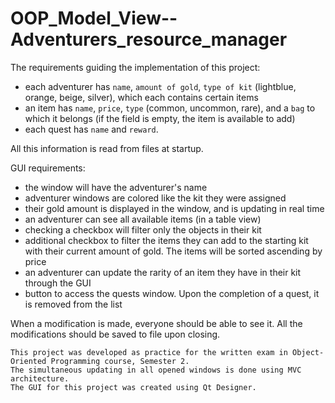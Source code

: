 # OOP_Model_View--Adventurers_resource_manager

The requirements guiding the implementation of this project:

- each adventurer has `name`, `amount of gold`, `type of kit` (lightblue, orange, beige, silver), which each contains certain items
- an item has `name`, `price`, `type` (common, uncommon, rare), and a `bag` to which it belongs (if the field is empty, the item is available to add)
- each quest has `name` and `reward`. 

All this information is read from files at startup.

GUI requirements:

- the window will have the adventurer's name
- adventurer windows are colored like the kit they were assigned
- their gold amount is displayed in the window, and is updating in real time
- an adventurer can see all available items (in a table view)
- checking a checkbox will filter only the objects in their kit
- additional checkbox to filter the items they can add to the starting kit with their current amount of gold. The items will be sorted ascending by price
- an adventurer can update the rarity of an item they have in their kit through the GUI
- button to access the quests window. Upon the completion of a quest, it is removed from the list

When a modification is made, everyone should be able to see it.
All the modifications should be saved to file upon closing.
 
	This project was developed as practice for the written exam in Object-Oriented Programming course, Semester 2.
	The simultaneous updating in all opened windows is done using MVC architecture.
	The GUI for this project was created using Qt Designer.

